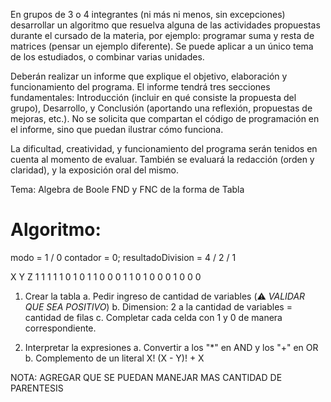 En grupos de 3 o 4 integrantes (ni más ni menos, sin excepciones) desarrollar un algoritmo que resuelva alguna de las actividades propuestas durante el cursado de la materia, por ejemplo: programar suma y resta de matrices (pensar un ejemplo diferente). Se puede aplicar a un único tema de los estudiados, o combinar varias unidades.

Deberán realizar un informe que explique el objetivo, elaboración y funcionamiento del programa. El informe tendrá tres secciones fundamentales: Introducción (incluir en qué consiste la propuesta del grupo), Desarrollo, y Conclusión (aportando una reflexión, propuestas de mejoras, etc.). No se solicita que compartan el código de programación en el informe, sino que puedan ilustrar cómo funciona.

La dificultad, creatividad, y funcionamiento del programa serán tenidos en cuenta al momento de evaluar. También se evaluará la redacción (orden y claridad), y la exposición oral del mismo.

Tema: Algebra de Boole
FND y FNC de la forma de Tabla

# Algoritmo:

modo = 1 / 0
contador = 0;
resultadoDivision = 4 / 2 / 1

X Y Z
1 1 1
1 1 0
1 0 1
1 0 0
0 1 1
0 1 0
0 0 1
0 0 0


1. Crear la tabla
   a. Pedir ingreso de cantidad de variables (⚠️ *VALIDAR QUE SEA POSITIVO*)
   b. Dimension: 2 a la cantidad de variables = cantidad de filas
   c. Completar cada celda con 1 y 0 de manera correspondiente.

2. Interpretar la expresiones
   a. Convertir a los "*" en AND y los "+" en OR
   b. Complemento de un literal X! (X - Y)! + X
   
NOTA: AGREGAR QUE SE PUEDAN MANEJAR MAS CANTIDAD DE PARENTESIS
